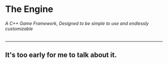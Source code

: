 # The Engine
###### A C++ Game Framework, Designed to be simple to use and endlessly customizable

------

## It's too early for me to talk about it.
